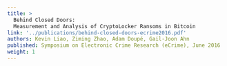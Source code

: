 ```yaml
---
title: >
  Behind Closed Doors:
  Measurement and Analysis of CryptoLocker Ransoms in Bitcoin
link: '../publications/behind-closed-doors-ecrime2016.pdf'
authors: Kevin Liao, Ziming Zhao, Adam Doupé, Gail-Joon Ahn
published: Symposium on Electronic Crime Research (eCrime), June 2016
weight: 1
---
```

